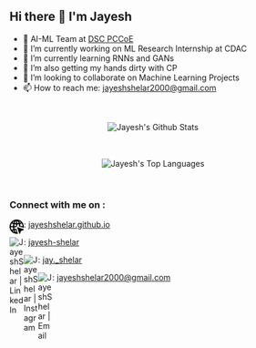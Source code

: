 ## Hi there 👋 I'm Jayesh

- 👨 AI-ML Team at [DSC PCCoE](https://github.com/dscpccoe)
- 🔭 I’m currently working on ML Research Internship at CDAC
- 🌱 I’m currently learning RNNs and GANs
- 🌱 I’m also getting my hands dirty with CP
- 👯 I’m looking to collaborate on Machine Learning Projects
- 📫 How to reach me: [jayeshshelar2000@gmail.com](mailto:jayeshshelar2000@gmail.com)

<br>
<p align="center">
<img align="center" src="https://github-readme-stats.vercel.app/api?username=JayeshShelar&&show_icons=true" alt="Jayesh's Github Stats">
</p>
<br>
<p align="center">
<img align="center" src="https://github-readme-stats.vercel.app/api/top-langs/?username=JayeshShelar" alt="Jayesh's Top Languages">
</p>
<br>

### Connect with me on :

<img align="left" alt="JayeshShelar | Twitter" width="25px" src="https://github.com/JayeshShelar/JayeshShelar/blob/master/assets/web.png" /> : [jayeshshelar.github.io](https://jayeshshelar.github.io/)

<img align="left" alt="JayeshShelar | LinkedIn" width="25px" src="https://cdn.jsdelivr.net/npm/simple-icons@v3/icons/linkedin.svg" /> : [jayesh-shelar](https://www.linkedin.com/in/jayesh-shelar/)

<img align="left" alt="JayeshShelar | Instagram" width="25px" src="https://cdn.jsdelivr.net/npm/simple-icons@v3/icons/instagram.svg" /> : [jay._shelar](https://www.instagram.com/jay._shelar/)

<img align="left" alt="JayeshShelar | Email" width="25px" src="https://simpleicon.com/wp-content/uploads/new-email.png" /> : [jayeshshelar2000@gmail.com](mailto:jayeshshelar2000@gmail.com)

<br />

